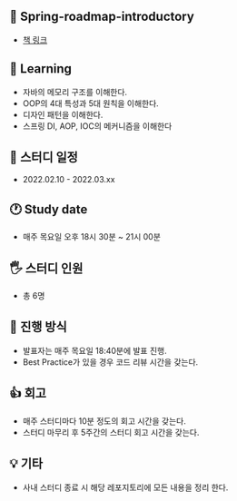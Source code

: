 ## 🍃 Spring-roadmap-introductory

- [책 링크](http://www.yes24.com/Product/Goods/22483294)

## 💪 Learning

- 자바의 메모리 구조를 이해한다.
- OOP의 4대 특성과 5대 원칙을 이해한다.
- 디자인 패턴을 이해한다.
- 스프링 DI, AOP, IOC의 메커니즘을 이해한다

## 📆 스터디 일정

- 2022.02.10 - 2022.03.xx

## 🕐 Study date

- 매주 목요일 오후 18시 30분 ~ 21시 00분

## 🖐 스터디 인원

- 총 6명

## 📄 진행 방식

- 발표자는 매주 목요일 18:40분에 발표 진행.
- Best Practice가 있을 경우 코드 리뷰 시간을 갖는다.

## 👍 회고

- 매주 스터디마다 10분 정도의 회고 시간을 갖는다.
- 스터디 마무리 후 5주간의 스터디 회고 시간을 갖는다.

## 💡 기타

- 사내 스터디 종료 시 해당 레포지토리에 모든 내용을 정리 한다.
